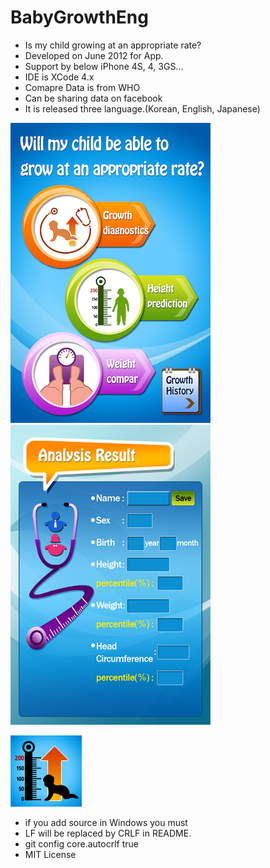 # BabyGrowthEng
- Is my child growing at an appropriate rate?
- Developed on June 2012 for App.
- Support by below iPhone 4S, 4, 3GS...
- IDE is XCode 4.x
- Comapre Data is from WHO
- Can be sharing data on facebook
- It is released three language.(Korean, English, Japanese)

![Description](https://github.com/healess/BabyGrowthEng/blob/master/BabyGrowth/OLD_main.png)
![Description](https://github.com/healess/BabyGrowthEng/blob/master/BabyGrowth/growth_anal_output.png)

![Description](https://github.com/healess/BabyGrowthEng/blob/master/BabyGrowth/icon114x114.png)
- if you add source in Windows you must 
- LF will be replaced by CRLF in README.
- git config core.autocrlf true
- MIT License
